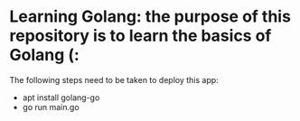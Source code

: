 # Learning Golang: the purpose of this repository is to learn the basics of Golang (:

The following steps need to be taken to deploy this app:

  - apt install golang-go
  - go run main.go
